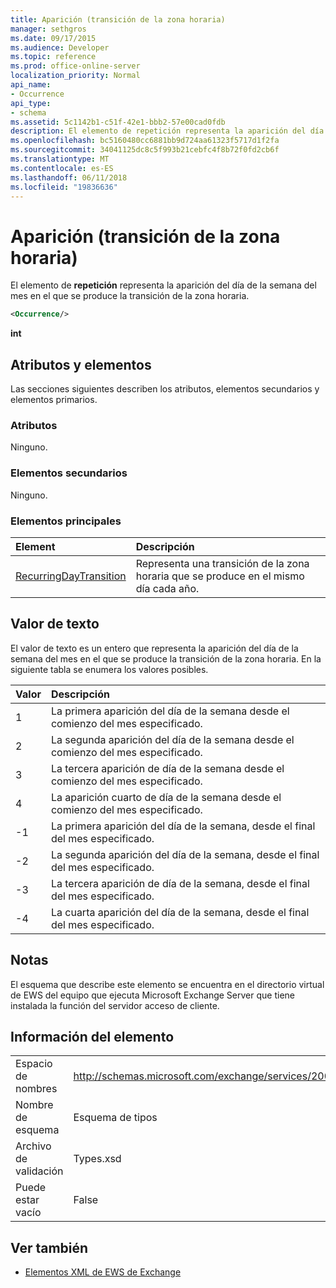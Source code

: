 ```yaml
---
title: Aparición (transición de la zona horaria)
manager: sethgros
ms.date: 09/17/2015
ms.audience: Developer
ms.topic: reference
ms.prod: office-online-server
localization_priority: Normal
api_name:
- Occurrence
api_type:
- schema
ms.assetid: 5c1142b1-c51f-42e1-bbb2-57e00cad0fdb
description: El elemento de repetición representa la aparición del día de la semana del mes en el que se produce la transición de la zona horaria.
ms.openlocfilehash: bc5160480cc6881bb9d724aa61323f5717d1f2fa
ms.sourcegitcommit: 34041125dc8c5f993b21cebfc4f8b72f0fd2cb6f
ms.translationtype: MT
ms.contentlocale: es-ES
ms.lasthandoff: 06/11/2018
ms.locfileid: "19836636"
---
```

# <a name="occurrence-time-zone-transition"></a>Aparición (transición de la zona horaria)

El elemento de **repetición** representa la aparición del día de la semana del mes en el que se produce la transición de la zona horaria. 
  
```xml
<Occurrence/>
```

**int**

## <a name="attributes-and-elements"></a>Atributos y elementos

Las secciones siguientes describen los atributos, elementos secundarios y elementos primarios.
  
### <a name="attributes"></a>Atributos

Ninguno.
  
### <a name="child-elements"></a>Elementos secundarios

Ninguno.
  
### <a name="parent-elements"></a>Elementos principales

|**Element**|**Descripción**|
|:-----|:-----|
|[RecurringDayTransition](recurringdaytransition.md) <br/> |Representa una transición de la zona horaria que se produce en el mismo día cada año.  <br/> |
   
## <a name="text-value"></a>Valor de texto

El valor de texto es un entero que representa la aparición del día de la semana del mes en el que se produce la transición de la zona horaria. En la siguiente tabla se enumera los valores posibles.
  
|**Valor**|**Descripción**|
|:-----|:-----|
|1  <br/> |La primera aparición del día de la semana desde el comienzo del mes especificado.  <br/> |
|2  <br/> |La segunda aparición del día de la semana desde el comienzo del mes especificado.  <br/> |
|3  <br/> |La tercera aparición de día de la semana desde el comienzo del mes especificado.  <br/> |
|4  <br/> |La aparición cuarto de día de la semana desde el comienzo del mes especificado.  <br/> |
|-1  <br/> |La primera aparición del día de la semana, desde el final del mes especificado.  <br/> |
|-2  <br/> |La segunda aparición del día de la semana, desde el final del mes especificado.  <br/> |
|-3  <br/> |La tercera aparición de día de la semana, desde el final del mes especificado.  <br/> |
|-4  <br/> |La cuarta aparición del día de la semana, desde el final del mes especificado.  <br/> |
   
## <a name="remarks"></a>Notas

El esquema que describe este elemento se encuentra en el directorio virtual de EWS del equipo que ejecuta Microsoft Exchange Server que tiene instalada la función del servidor acceso de cliente.
  
## <a name="element-information"></a>Información del elemento

|||
|:-----|:-----|
|Espacio de nombres  <br/> |http://schemas.microsoft.com/exchange/services/2006/types  <br/> |
|Nombre de esquema  <br/> |Esquema de tipos  <br/> |
|Archivo de validación  <br/> |Types.xsd  <br/> |
|Puede estar vacío  <br/> |False  <br/> |
   
## <a name="see-also"></a>Ver también

- [Elementos XML de EWS de Exchange](ews-xml-elements-in-exchange.md)

